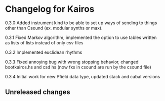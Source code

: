 # Changelog for Kairos

0.3.0 Added instrument kind to be able to set up ways of sending to things other than Csound (ex. modular synths or max).

0.3.1 Fixed Markov algorithm, implemented the option to use  tables written as lists of lists instead of only csv files

0.3.2 Implemented euclidean rhythms

0.3.3 Fixed annoying bug with wrong stopping behavior, changed bootkairos.hs and csd hs (now fxs in csound are run by the csound file)

0.3.4 Initial work for new Pfield data type, updated stack and cabal versions

## Unreleased changes
